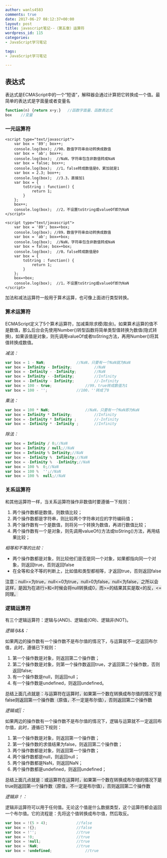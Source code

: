 ```yaml
---
author: wanls4583
comments: true
date: 2017-06-27 08:12:37+00:00
layout: post
title: javascript笔记--（第五章）运算符
wordpress_id: 115
categories:
- JavaScript学习笔记

tags:
- JavaScript学习笔记

---
```


## 表达式

表达式是ECMAScript中的一个“短语”，解释器会通过计算把它转换成一个值。最简单的表达式是字面量或者变量名

```javascript
function(n) {return x+y;}	//函数字面量、函数表达式
box    //变量
```				

### 一元运算符

```
<script type="text/javascript">
	var box = '89';	box++;				
	console.log(box); //90，数值字符串自动转换成数值
	var box = 'ab';	box++;				
	console.log(box);  //NaN，字符串包含非数值转成NaN
	var box = false; box++;				
	console.log(box);  //1，false转成数值是0，累加就是1
	var box = 2.3; box++;				
	console.log(box);  //3.3，直接加1
	var box = {
		toString : function() {
			return 1;
		}
	};			
	box++;
	console.log(box);  //2，不设置toString或valueOf即为NaN
</script>
```
```
<script type="text/javascript">
	var box = '89';	box=+box;				
	console.log(box); //89，数值字符串自动转换成数值
	var box = 'ab';	box=+box;				
	console.log(box);  //NaN，字符串包含非数值转成NaN
	var box = false; box=+box;				
	console.log(box);  //0，false转成数值是0
	var box = {
		toString : function() {
			return 1;
		}
	};			
	box=+box;
	console.log(box);  //1，不设置toString或valueOf即为NaN
</script>
```

加法和减法运算符一般用于算术运算，也可像上面进行类型转换。

### 算术运算符

ECMAScript定义了5个算术运算符，加减乘除求模(取余)。如果算术运算的值不是数值，那么后台会先使用Number()转型函数将简单类型值转换为数值(隐式转换)，如果该值是对象，则先调用valueOf或者toString方法，再用Number()将其值转换成数值。

*减法：*

```javascript
var box = 1 - NaN;				//NaN，只要有一个NaN就为NaN
var box = Infinity - Infinity;			//NaN
var box = -Infinity - -Infinity;		//NaN
var box = Infinity - -Infinity;			//Infinity
var box = -Infinity - Infinity;			//-Infinity
var box = 100 - true;				//99，true转成数值为1
var box = 100 - '';				//100，''转成了0
```

*乘法：*

```javascript
var box = 100 * NaN;				//NaN，只要有一个NaN即为NaN
var box = Infinity * Infinity;			//Infinity
var box = -Infinity * Infinity ;		//-Infinity
var box = -Infinity * -Infinity ;		//Infinity
```

*除法：*

```javascript
var box = Infinity / 0;//NaN
var box = Infinity / null;//NaN
var box = Infinity % Infinity;//NaN			
var box = -Infinity %  Infinity;//NaN
var box = -Infinity %  -Infinity;//NaN
var box = 100 %  0;//NaN
var box = 100 %  '';//NaN
var box = 100 %  null;//NaN
```

### 关系运算符

和其他运算符一样，当关系运算符操作非数值时要遵循一下规则：

1. 两个操作数都是数值，则数值比较；
2. 两个操作数都是字符串，则比较两个字符串对应的字符编码值；
3. 两个操作数有一个是数值，则将另一个转换为数值，再进行数值比较；
4. 两个操作数有一个是对象，则先调用valueOf()方法或toString()方法，再用结果比较；

*相等和不等的比较：*

- 两个操作数都是对象，则比较他们是否是同一个对象，如果都指向同一个对象，则返回true，否则返回false
- 在全等和全不等的判断上，比如值和类型都相等，才返回true，否则返回false

<font style='background:#eee'>
注意：null>=为true，null<=0为true，null>0为false，null<为false，之所以会这样，是因为在进行>和<时候会将null转换成0，而>=的结果其实是取<的反，<=同理。
</font>

### 逻辑运算符

有三个逻辑运算符：逻辑与(AND)、逻辑或(OR)、逻辑非(NOT)。

*逻辑与&&：*

如果两边的操作数有一个操作数不是布尔值的情况下，与运算就不一定返回布尔值，此时，遵循已下规则：

1. 第一个操作数是对象，则返回第二个操作数；
2. 第二个操作数是对象，则第一个操作数返回true，才返回第二个操作数，否则返回false;
3. 有一个操作数是null，则返回null；
4. 有一个操作数是undefined，则返回undefined。

<font style='background:#eee'>总结上面几点就是：与运算符在运算时，如果第一个数在转换成布尔值的情况下是false则返回第一个操作数（原值，不一定是布尔值），否则返回第二个操作数</font>

*逻辑或||：*

如果两边的操作数有一个操作数不是布尔值的情况下，逻辑与运算就不一定返回布尔值，此时，遵循已下规则：

1. 第一个操作数是对象，则返回第一个操作数；
2. 第一个操作数的求值结果为false，则返回第二个操作数；
3. 两个操作数都是对象，则返回第一个操作数；
4. 两个操作数都是null，则返回null；
5. 两个操作数都是NaN，则返回NaN；
6. 两个操作数都是undefined，则返回undefined；

<font style='background:#eee'>总结上面几点就是：或运算符在运算时，如果第一个数在转换成布尔值的情况下是true则返回第一个操作数（原值，不一定是布尔值），否则返回第二个操作数</font>

*逻辑非！：*

逻辑非运算符可以用于任何值。无论这个值是什么数据类型，这个运算符都会返回一个布尔值。它的流程是：先将这个值转换成布尔值，然后取反。

```javascript
var box = !(5 > 4);				//false
var box = !{};					//false
var box = !'';					//true
var box = !0;					//true
var box = !null;				//true
var box = !NaN;					//true
var box = !undefined;				//true
```

